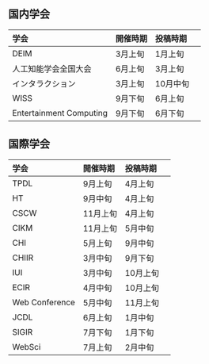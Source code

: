 ## 国内学会

| 学会 | 開催時期 | 投稿時期 | |
|:---|:---|:---|:---|
|DEIM |3月上旬 |1月上旬 | |
|人工知能学会全国大会 |6月上旬 |3月上旬 | |
|インタラクション |3月上旬 |10月中旬 | |
|WISS |9月下旬 |6月上旬 | |
|Entertainment Computing |9月下旬 |6月下旬 | |

## 国際学会
| 学会 | 開催時期 | 投稿時期 | |
|:---|:---|:---|:---|
|TPDL |9月上旬 |4月上旬 | |
|HT |9月中旬 |4月上旬 | |
|CSCW |11月上旬 |4月上旬 | |
|CIKM |11月上旬 |5月中旬 | |
|CHI |5月上旬 |9月中旬 | |
|CHIIR |3月中旬 |9月下旬 | |
|IUI |3月中旬 |10月上旬 | |
|ECIR |4月中旬 |10月上旬 | |
|Web Conference |5月中旬 |11月上旬 | |
|JCDL |6月上旬 |1月中旬 | |
|SIGIR |7月下旬 |1月下旬 | |
|WebSci |7月上旬 |2月中旬 | |
